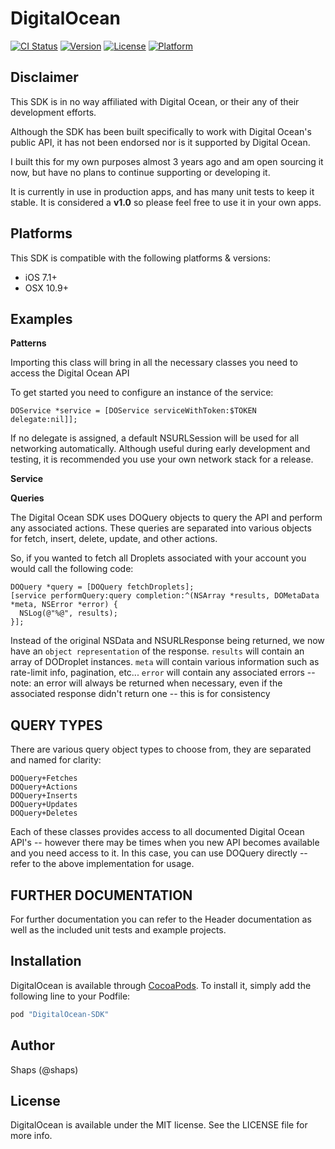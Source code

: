 # DigitalOcean

[![CI Status](http://img.shields.io/travis/shaps80/DigitalOcean.svg?style=flat)](https://travis-ci.org/shaps80/DigitalOcean)
[![Version](https://img.shields.io/cocoapods/v/DigitalOcean.svg?style=flat)](http://cocoapods.org/pods/DigitalOcean)
[![License](https://img.shields.io/cocoapods/l/DigitalOcean.svg?style=flat)](http://cocoapods.org/pods/DigitalOcean)
[![Platform](https://img.shields.io/cocoapods/p/DigitalOcean.svg?style=flat)](http://cocoapods.org/pods/DigitalOcean)

## Disclaimer

This SDK is in no way affiliated with Digital Ocean, or their any of their development efforts. 

Although the SDK has been built specifically to work with Digital Ocean's public API, it has not been endorsed nor is it supported by Digital Ocean. 

I built this for my own purposes almost 3 years ago and am open sourcing it now, but have no plans to continue supporting or developing it. 

It is currently in use in production apps, and has many unit tests to keep it stable. It is considered a **v1.0** so please feel free to use it in your own apps.

## Platforms

This SDK is compatible with the following platforms & versions:

- iOS 7.1+
- OSX 10.9+

## Examples

**Patterns**

Importing this class will bring in all the necessary classes you need to access the Digital Ocean API

To get started you need to configure an instance of the service:

```objc
DOService *service = [DOService serviceWithToken:$TOKEN delegate:nil]];
```

If no delegate is assigned, a default NSURLSession will be used for all networking automatically.
Although useful during early development and testing, it is recommended you use your own network stack for a release.

**Service**

**Queries**

The Digital Ocean SDK uses DOQuery objects to query the API and perform any associated actions. These queries are separated into various objects for fetch, insert, delete, update, and other actions.

So, if you wanted to fetch all Droplets associated with your account you would call the following code:

```objc
DOQuery *query = [DOQuery fetchDroplets];
[service performQuery:query completion:^(NSArray *results, DOMetaData *meta, NSError *error) {
  NSLog(@"%@", results);
}];
```

Instead of the original NSData and NSURLResponse being returned, we now have an `object representation` of the response.
`results` will contain an array of DODroplet instances.
`meta` will contain various information such as rate-limit info, pagination, etc...
`error` will contain any associated errors -- note: an error will always be returned when necessary, even if the associated response didn't return one -- this is for consistency


QUERY TYPES
-----------


There are various query object types to choose from, they are separated and named for clarity:

```objc
DOQuery+Fetches
DOQuery+Actions
DOQuery+Inserts
DOQuery+Updates
DOQuery+Deletes
```

Each of these classes provides access to all documented Digital Ocean API's -- however there may be times when you new API becomes available and you need access to it. 
In this case, you can use DOQuery directly -- refer to the above implementation for usage.


FURTHER DOCUMENTATION
-----

For further documentation you can refer to the Header documentation as well as the included unit tests and example projects.

## Installation

DigitalOcean is available through [CocoaPods](http://cocoapods.org). To install
it, simply add the following line to your Podfile:

```ruby
pod "DigitalOcean-SDK"
```

## Author

Shaps (@shaps)

## License

DigitalOcean is available under the MIT license. See the LICENSE file for more info.
